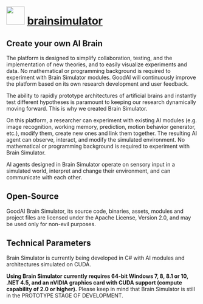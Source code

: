 # <img src="https://cdn.jsdelivr.net/gh/GoodAI/BrainSimulator@master/Sources/Platform/BrainSimulator/res/brainSim.ico" width="48" height="48"/> [brainsimulator](https://chocolatey.org/packages/brainsimulator)

## Create your own AI Brain
The platform is designed to simplify collaboration, testing, and the implementation of new theories, and to easily visualize experiments and data. No mathematical or programming background is required to experiment with Brain Simulator modules. GoodAI will continuously improve the platform based on its own research development and user feedback.

The ability to rapidly prototype architectures of artificial brains and instantly test different hypotheses is paramount to keeping our research dynamically moving forward. This is why we created Brain Simulator.

On this platform, a researcher can experiment with existing AI modules (e.g. image recognition, working memory, prediction, motion behavior generator, etc.), modify them, create new ones and link them together. The resulting AI agent can observe, interact, and modify the simulated environment. No mathematical or programming background is required to experiment with Brain Simulator.

AI agents designed in Brain Simulator operate on sensory input in a simulated world, interpret and change their environment, and can communicate with each other.

## Open-Source
GoodAI Brain Simulator, its source code, binaries, assets, modules and project files are licensed under the Apache License, Version 2.0, and may be used only for non-evil purposes.

## Technical Parameters
Brain Simulator is currently being developed in C# with AI modules and architectures simulated on CUDA.

**Using Brain Simulator currently requires 64-bit Windows 7, 8, 8.1 or 10, .NET 4.5, and an nVIDIA graphics card with CUDA support (compute capability of 2.0 or higher).**
Please keep in mind that Brain Simulator is still in the PROTOTYPE STAGE OF DEVELOPMENT.
